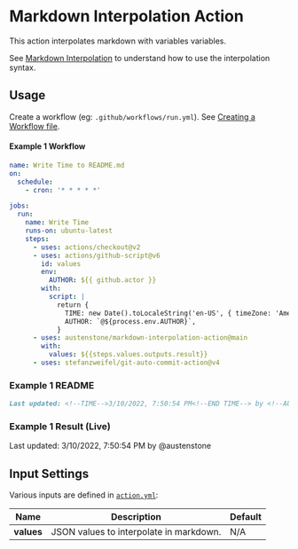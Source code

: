 # Markdown Interpolation Action

This action interpolates markdown with variables variables.

See [Markdown Interpolation](https://github.com/austenstone/markdown-interpolation#writing) to understand how to use the interpolation syntax.

## Usage
Create a workflow (eg: `.github/workflows/run.yml`). See [Creating a Workflow file](https://help.github.com/en/articles/configuring-a-workflow#creating-a-workflow-file).

#### Example 1 Workflow
```yml
name: Write Time to README.md
on:
  schedule:
    - cron: '* * * * *'

jobs:
  run:
    name: Write Time
    runs-on: ubuntu-latest
    steps:
      - uses: actions/checkout@v2
      - uses: actions/github-script@v6
        id: values
        env:
          AUTHOR: ${{ github.actor }}
        with:
          script: |
            return {
              TIME: new Date().toLocaleString('en-US', { timeZone: 'America/New_York' }),
              AUTHOR: `@${process.env.AUTHOR}`,
            }
      - uses: austenstone/markdown-interpolation-action@main
        with:
          values: ${{steps.values.outputs.result}}
      - uses: stefanzweifel/git-auto-commit-action@v4
```
### Example 1 README
```md
Last updated: <!--TIME-->3/10/2022, 7:50:54 PM<!--END TIME--> by <!--AUTHOR-->@austenstone<!--END AUTHOR-->
```

### Example 1 Result (Live)
Last updated: <!--TIME-->3/10/2022, 7:50:54 PM<!--END TIME--> by <!--AUTHOR-->@austenstone<!--END AUTHOR-->

## Input Settings
Various inputs are defined in [`action.yml`](action.yml):

| Name | Description | Default |
| --- | - | - |
| **values** | JSON values to interpolate in markdown. | N/A |
